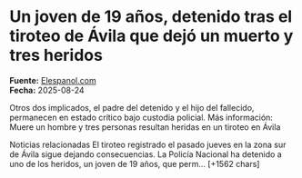 # Un joven de 19 años, detenido tras el tiroteo de Ávila que dejó un muerto y tres heridos

**Fuente:** [Elespanol.com](https://www.elespanol.com/castilla-y-leon/region/avila/20250824/joven-anos-detenido-tiroteo-avila-dejo-muerto-heridos/1003743897549_0.html)  
**Fecha:** 2025-08-24

Otros dos implicados, el padre del detenido y el hijo del fallecido, permanecen en estado crítico bajo custodia policial.
Más información: Muere un hombre y tres personas resultan heridas en un tiroteo en Ávila

Noticias relacionadas
El tiroteo registrado el pasado jueves en la zona sur de Ávila sigue dejando consecuencias.
La Policía Nacional ha detenido a uno de los heridos, un joven de 19 años, que perm… [+1562 chars]
